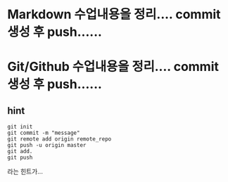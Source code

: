 # Markdown 수업내용을 정리.... commit 생성 후 push......

# Git/Github 수업내용을 정리.... commit 생성 후 push......

## hint
```
git init
git commit -m "message"
git remote add origin remote_repo
git push -u origin master
git add.
git push
```  
라는 힌트가...